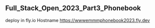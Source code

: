 ## Full_Stack_Open_2023_Part3_Phonebook
deploy in fly.io
Hostname https://wwwemmmphonebook2023.fly.dev